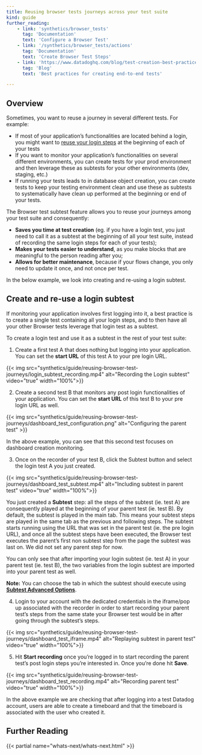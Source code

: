 ```yaml
---
title: Reusing browser tests journeys across your test suite
kind: guide
further_reading:
    - link: 'synthetics/browser_tests'
      tag: 'Documentation'
      text: 'Configure a Browser Test'
    - link: '/synthetics/browser_tests/actions'
      tag: 'Documentation'
      text: 'Create Browser Test Steps'
    - link: 'https://www.datadoghq.com/blog/test-creation-best-practices/'
      tag: 'Blog'
      text: 'Best practices for creating end-to-end tests'

---
```


## Overview

Sometimes, you want to reuse a journey in several different tests. For example:

* If most of your application’s functionalities are located behind a login, you might want to [reuse your login steps](#create-and-re-use-a-login-subtest) at the beginning of each of your tests
* If you want to monitor your application’s functionalities on several different environments, you can create tests for your prod environment and then leverage these as subtests for your other environments (dev, staging, etc.)
* If running your tests leads to in database object creation, you can create tests to keep your testing environment clean and use these as subtests to systematically have clean up performed at the beginning or end of your tests.

The Browser test subtest feature allows you to reuse your journeys among your test suite and consequently:
* **Saves you time at test creation** (eg. if you have a login test, you just need to call it as a subtest at the beginning of all your test suite, instead of recording the same login steps for each of your tests);
* **Makes your tests easier to understand**, as you make blocks that are meaningful to the person reading after you;
* **Allows for better maintenance**, because if your flows change, you only need to update it once, and not once per test.

In the below example, we look into creating and re-using a login subtest.

## Create and re-use a login subtest

If monitoring your application involves first logging into it, a best practice is to create a single test containing all your login steps, and to then have all your other Browser tests leverage that login test as a subtest. 

To create a login test and use it as a subtest in the rest of your test suite:

1. Create a first test A that does nothing but logging into your application. You can set the **start URL** of this test A to your pre login URL.

{{< img src="synthetics/guide/reusing-browser-test-journeys/login_subtest_recording.mp4" alt="Recording the Login subtest" video="true"  width="100%">}}

2. Create a second test B that monitors any post login functionalities of your application. You can set the **start URL** of this test B to your pre login URL as well.

{{< img src="synthetics/guide/reusing-browser-test-journeys/dashboard_test_configuration.png" alt="Configuring the parent test" >}}

In the above example, you can see that this second test focuses on dashboard creation monitoring.

3. Once on the recorder of your test B, click the Subtest button and select the login test A you just created. 

{{< img src="synthetics/guide/reusing-browser-test-journeys/dashboard_test_subtest.mp4" alt="Including subtest in parent test" video="true"  width="100%">}}

You just created a **Subtest** step: all the steps of the subtest (ie. test A) are consequently played at the beginning of your parent test (ie. test B).
By default, the subtest is played in the main tab. This means your subtest steps are played in the same tab as the previous and following steps. The subtest starts running using the URL that was set in the parent test (ie. the pre login URL), and once all the subtest steps have been executed, the Browser test executes the parent’s first non subtest step from the page the subtest was last on. We did not set any parent step for now.

You can only see that after importing your login subtest (ie. test A) in your parent test (ie. test B), the two variables from the login subtest are imported into your parent test as well.

**Note:** You can choose the tab in which the subtest should execute using [**Subtest Advanced Options**][1].

4. Login to your account with the dedicated credentials in the iframe/pop up associated with the recorder in order to start recording your parent test’s steps from the same state your Browser test would be in after going through the subtest’s steps.

{{< img src="synthetics/guide/reusing-browser-test-journeys/dashboard_test_iframe.mp4" alt="Replaying subtest in parent test" video="true"  width="100%">}}

5. Hit **Start recording** once you’re logged in to start recording the parent test’s post login steps you’re interested in. Once you’re done hit **Save**.

{{< img src="synthetics/guide/reusing-browser-test-journeys/dashboard_test_recording.mp4" alt="Recording parent test" video="true"  width="100%">}}

In the above example we are checking that after logging into a test Datadog account, users are able to create a timeboard and that the timeboard is associated with the user who created it.

## Further Reading

{{< partial name="whats-next/whats-next.html" >}}

[1]: /synthetics/browser_tests/advanced_options#subtests
